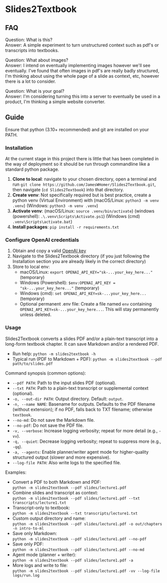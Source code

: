 # Slides2Textbook

## FAQ

Question: What is this?  
Answer: A simple experiment to turn unstructured context such as pdf's or transcripts into textbooks.

Question: What about images?  
Answer: I intend on eventually implementing images however we'll see eventually. I've found that often images in pdf's are really badly structured, I'm thinking about using the whole page of a slide as context, etc, however there is a lot to consider.

Question: What is your goal?  
Answer: I'm considering turning this into a server to eventually be used in a product, I'm thinking a simple website converter.

## Guide
Ensure that python (3.10+ recommended) and git are installed on your PATH.
### Installation
At the current stage in this project there is little that has been completed in the way of deployment so it should be run through commandline like a standard python package.
1. **Clone to local**: navigate to your chosen directory, open a terminal and run `git clone https://github.com/JamesWHomer/Slides2Textbook.git`, then navigate (`cd Slides2Textbook`) into that directory.
2. **Create venv**: Not specifically required but is best practice, create a python venv (Virtual Environment) with (macOS/Linux: `python3 -m venv .venv`) (Windows: `python3 -m venv .venv`)
3. **Activate venv**: (macOS/Linux: `source .venv/bin/activate`) (windows (powershell): `.\.venv\Scripts\Activate.ps1`) (Windows (cmd) `.venv\Scripts\activate.bat`)
4. **Install packages**: `pip install -r requirements.txt`

### Configure OpenAI credentials
1. Obtain and copy a valid [OpenAI key](https://platform.openai.com/)
2. Navigate to the Slides2Textbook directory (if you just following the Installation section you are already likely in the correct directory)
3. Store to local env:
   - macOS/Linux: `export OPENAI_API_KEY="sk-...your_key_here..."` (temporary)
   - Windows (Powershell): `$env:OPENAI_API_KEY = "sk-...your_key_here..."` (temporary)
   - Windows (cmd): `set OPENAI_API_KEY=sk-...your_key_here...` (temporary)
   - Optional permanent .env file: Create a file named `env` containing `OPENAI_API_KEY=sk-...your_key_here...`. This will stay permanently unless deleted. 

### Usage

Slides2Textbook converts a slides PDF and/or a plain-text transcript into a long-form textbook chapter. It can save Markdown and/or a rendered PDF.

- Run help: `python -m slides2textbook -h`
- Typical run (PDF to Markdown + PDF): `python -m slides2textbook --pdf path/to/slides.pdf`

Command synopsis (common options):
- `--pdf PATH`: Path to the input slides PDF (optional).
- `--txt PATH`: Path to a plain-text transcript or supplemental context (optional).
- `-o, --out-dir PATH`: Output directory. Default: `output`.
- `-n, --name NAME`: Basename for outputs. Defaults to the PDF filename (without extension); if no PDF, falls back to TXT filename; otherwise `textbook`.
- `--no-md`: Do not save the Markdown file.
- `--no-pdf`: Do not save the PDF file.
- `-v, --verbose`: Increase logging verbosity; repeat for more detail (e.g., `-vv`).
- `-q, --quiet`: Decrease logging verbosity; repeat to suppress more (e.g., `-qq`).
- `-a, --agents`: Enable planner/writer agent mode for higher-quality structured output (slower and more expensive).
- `--log-file PATH`: Also write logs to the specified file.

Examples:
- Convert a PDF to both Markdown and PDF:  
  `python -m slides2textbook --pdf slides/lecture1.pdf`
- Combine slides and transcript as context:  
  `python -m slides2textbook --pdf slides/lecture1.pdf --txt transcripts/lecture1.txt`
- Transcript-only to textbook:  
  `python -m slides2textbook --txt transcripts/lecture1.txt`
- Custom output directory and name:  
  `python -m slides2textbook --pdf slides/lecture1.pdf -o out/chapters -n intro-to-ml`
- Save only Markdown:  
  `python -m slides2textbook --pdf slides/lecture1.pdf --no-pdf`
- Save only PDF:  
  `python -m slides2textbook --pdf slides/lecture1.pdf --no-md`
- Agent mode (planner + writer):  
  `python -m slides2textbook --pdf slides/lecture1.pdf -a`
- More logs and write to file:  
  `python -m slides2textbook --pdf slides/lecture1.pdf -vv --log-file logs/run.log`
